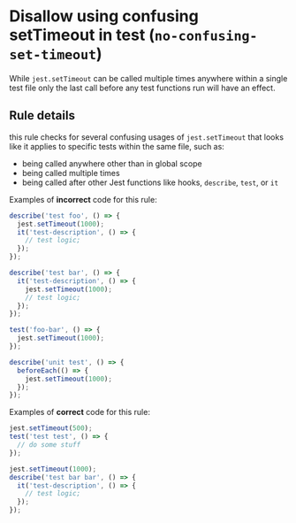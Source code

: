 # Disallow using confusing setTimeout in test (`no-confusing-set-timeout`)

<!-- end auto-generated rule header -->

While `jest.setTimeout` can be called multiple times anywhere within a single
test file only the last call before any test functions run will have an effect.

## Rule details

this rule checks for several confusing usages of `jest.setTimeout` that looks
like it applies to specific tests within the same file, such as:

- being called anywhere other than in global scope
- being called multiple times
- being called after other Jest functions like hooks, `describe`, `test`, or
  `it`

Examples of **incorrect** code for this rule:

```js
describe('test foo', () => {
  jest.setTimeout(1000);
  it('test-description', () => {
    // test logic;
  });
});

describe('test bar', () => {
  it('test-description', () => {
    jest.setTimeout(1000);
    // test logic;
  });
});

test('foo-bar', () => {
  jest.setTimeout(1000);
});

describe('unit test', () => {
  beforeEach(() => {
    jest.setTimeout(1000);
  });
});
```

Examples of **correct** code for this rule:

```js
jest.setTimeout(500);
test('test test', () => {
  // do some stuff
});
```

```js
jest.setTimeout(1000);
describe('test bar bar', () => {
  it('test-description', () => {
    // test logic;
  });
});
```

